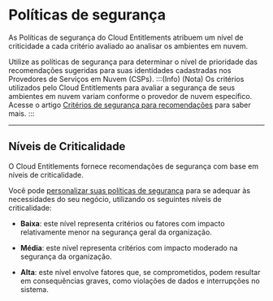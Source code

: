 # Políticas de segurança

As Políticas de segurança do Cloud Entitlements atribuem um nível de criticidade a cada critério avaliado ao analisar os ambientes em nuvem.

Utilize as políticas de segurança para determinar o nível de prioridade das recomendações sugeridas para suas identidades cadastradas nos Provedores de Serviços em Nuvem (CSPs).
:::(Info) (Nota)
Os critérios utilizados pelo Cloud Entitlements para avaliar a segurança de seus ambientes em nuvem variam conforme o provedor de nuvem específico. Acesse o artigo [Critérios de segurança para recomendações](/v4/docs/pt/cloud-entitlements-security-criteria-for-recommendations) para saber mais.
:::

* * *

## Níveis de Criticalidade

O Cloud Entitlements fornece recomendações de segurança com base em níveis de criticalidade.

Você pode [personalizar suas políticas de segurança](/v4/docs/pt/cloud-entitlements-how-to-customize-security-policies) para se adequar às necessidades do seu negócio, utilizando os seguintes níveis de criticalidade:

* **Baixa**: este nível representa critérios ou fatores com impacto relativamente menor na segurança geral da organização.

* **Média**: este nível representa critérios com impacto moderado na segurança da organização.


* **Alta**: este nível envolve fatores que, se comprometidos, podem resultar em consequências graves, como violações de dados e interrupções no sistema.
